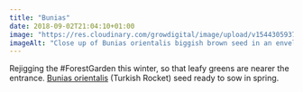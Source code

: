 ```yaml
---
title: "Bunias"
date: 2018-09-02T21:04:10+01:00
image: "https://res.cloudinary.com/growdigital/image/upload/v1544305937/bunias-orientalis-44382668732.jpg"
imageAlt: "Close up of Bunias orientalis biggish brown seed in an envelope"
---
```


Rejigging the #ForestGarden this winter, so that leafy greens are nearer the entrance. [Bunias orientalis](http://temperate.theferns.info/viewtropical.php?id=Bunias+orientalis) (Turkish Rocket) seed ready to sow in spring.
